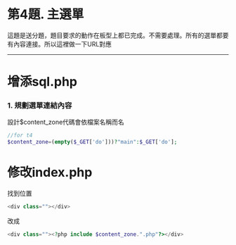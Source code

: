 # 第4題. 主選單

這題是送分題，題目要求的動作在板型上都已完成。不需要處理。所有的選單都要有內容連接。所以這裡做一下URL對應

---

# 增添sql.php

### 1. 規劃選單連結內容

設計$content\_zone代碼會依檔案名稱而名

```php
//for t4
$content_zone=(empty($_GET['do']))?"main":$_GET['do'];
```

# 修改index.php

找到位置

```php
<div class=""></div>
```

改成

```php
<div class=""><?php include $content_zone.".php"?></div>
```



